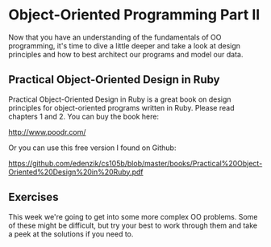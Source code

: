 # Object-Oriented Programming Part II

Now that you have an understanding of the fundamentals of OO programming, it's time to dive a little deeper and take a look at design principles and how to best architect our programs and model our data.

## Practical Object-Oriented Design in Ruby

Practical Object-Oriented Design in Ruby is a great book on design principles for object-oriented programs written in Ruby. Please read chapters 1 and 2. You can buy the book here:

<http://www.poodr.com/>

Or you can use this free version I found on Github:

<https://github.com/edenzik/cs105b/blob/master/books/Practical%20Object-Oriented%20Design%20in%20Ruby.pdf>

## Exercises

This week we're going to get into some more complex OO problems. Some of these might be difficult, but try your best to work through them and take a peek at the solutions if you need to.
